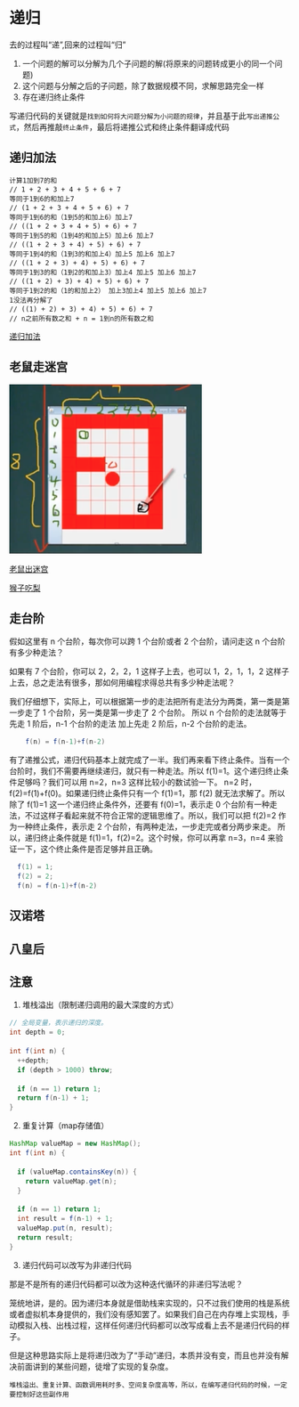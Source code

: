 # 递归

去的过程叫“递”,回来的过程叫“归”

1. 一个问题的解可以分解为几个子问题的解(将原来的问题转成更小的同一个问题)
2. 这个问题与分解之后的子问题，除了数据规模不同，求解思路完全一样
3. 存在递归终止条件


写递归代码的关键就是`找到如何将大问题分解为小问题的规律`，并且基于此`写出递推公式`，然后再推敲`终止条件`，最后将递推公式和终止条件翻译成代码


## 递归加法

```
计算1加到7的和 
// 1 + 2 + 3 + 4 + 5 + 6 + 7    
等同于1到6的和加上7  
// (1 + 2 + 3 + 4 + 5 + 6) + 7
等同于1到6的和（1到5的和加上6）加上7   
// ((1 + 2 + 3 + 4 + 5) + 6) + 7
等同于1到5的和（1到4的和加上5）加上6 加上7 
// ((1 + 2 + 3 + 4) + 5) + 6) + 7
等同于1到4的和（1到3的和加上4）加上5 加上6 加上7 
// ((1 + 2 + 3) + 4) + 5) + 6) + 7
等同于1到3的和（1到2的和加上3）加上4 加上5 加上6 加上7 
// ((1 + 2) + 3) + 4) + 5) + 6) + 7
等同于1到2的和（1的和加上2） 加上3加上4 加上5 加上6 加上7 
1没法再分解了 
// ((1) + 2) + 3) + 4) + 5) + 6) + 7
// n之前所有数之和 + n = 1到n的所有数之和
```



[递归加法](./Sum.java)








## 老鼠走迷宫

![迷宫](../../img/recursion_mouse.png)

[老鼠出迷宫](./Mouse.java)



[猴子吃梨](./EatPear.java)

## 走台阶

假如这里有 n 个台阶，每次你可以跨 1 个台阶或者 2 个台阶，请问走这 n 个台阶有多少种走法？

如果有 7 个台阶，你可以 2，2，2，1 这样子上去，也可以 1，2，1，1，2 这样子上去，总之走法有很多，那如何用编程求得总共有多少种走法呢？

我们仔细想下，实际上，可以根据第一步的走法把所有走法分为两类，第一类是第一步走了 1 个台阶，另一类是第一步走了 2 个台阶。
所以 n 个台阶的走法就等于先走 1 阶后，n-1 个台阶的走法 加上先走 2 阶后，n-2 个台阶的走法。
``` java
	f(n) = f(n-1)+f(n-2)
```

有了递推公式，递归代码基本上就完成了一半。我们再来看下终止条件。当有一个台阶时，我们不需要再继续递归，就只有一种走法。所以 f(1)=1。这个递归终止条件足够吗？我们可以用 n=2，n=3 这样比较小的数试验一下。
n=2 时，f(2)=f(1)+f(0)。如果递归终止条件只有一个 f(1)=1，那 f(2) 就无法求解了。所以除了 f(1)=1 这一个递归终止条件外，还要有 f(0)=1，表示走 0 个台阶有一种走法，不过这样子看起来就不符合正常的逻辑思维了。所以，我们可以把 f(2)=2 作为一种终止条件，表示走 2 个台阶，有两种走法，一步走完或者分两步来走。
所以，递归终止条件就是 f(1)=1，f(2)=2。这个时候，你可以再拿 n=3，n=4 来验证一下，这个终止条件是否足够并且正确。
``` java
  f(1) = 1;	
  f(2) = 2;
  f(n) = f(n-1)+f(n-2)
```



## 汉诺塔

## 八皇后

## 注意

1. 堆栈溢出（限制递归调用的最大深度的方式）
``` java
// 全局变量，表示递归的深度。
int depth = 0;
 
int f(int n) {
  ++depth;
  if (depth > 1000) throw;

  if (n == 1) return 1;
  return f(n-1) + 1;
}

```

2. 重复计算（map存储值）

``` java
HashMap valueMap = new HashMap();
int f(int n) {
  
  if (valueMap.containsKey(n)) {
    return valueMap.get(n);
  }

  if (n == 1) return 1;
  int result = f(n-1) + 1;
  valueMap.put(n, result);
  return result;
}


```

3. 递归代码可以改写为非递归代码

那是不是所有的递归代码都可以改为这种迭代循环的非递归写法呢？

笼统地讲，是的。因为递归本身就是借助栈来实现的，只不过我们使用的栈是系统或者虚拟机本身提供的，我们没有感知罢了。如果我们自己在内存堆上实现栈，手动模拟入栈、出栈过程，这样任何递归代码都可以改写成看上去不是递归代码的样子。

但是这种思路实际上是将递归改为了“手动”递归，本质并没有变，而且也并没有解决前面讲到的某些问题，徒增了实现的复杂度。



`堆栈溢出、重复计算、函数调用耗时多、空间复杂度高等，所以，在编写递归代码的时候，一定要控制好这些副作用`





